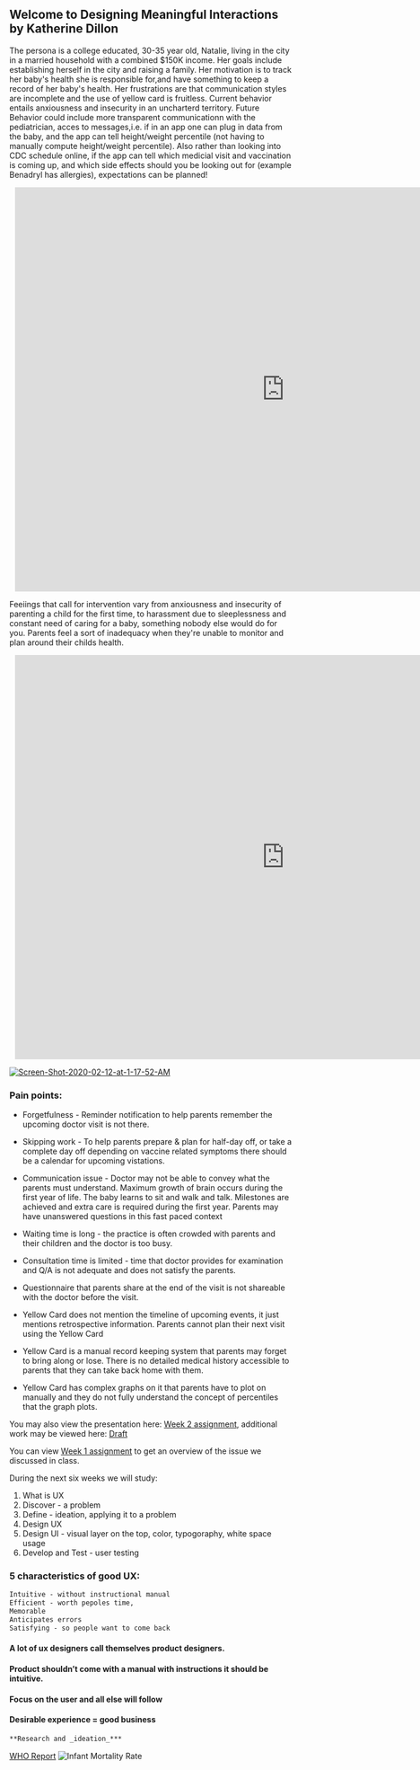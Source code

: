 ## Welcome to Designing Meaningful Interactions by Katherine Dillon






The persona is a college educated, 30-35 year old, Natalie, living in the city in a married household with a combined $150K income. Her goals include establishing herself in the city and raising a family. Her motivation is to track her baby's health she is responsible for,and have something to keep a record of her baby's health. Her frustrations are that communication styles are incomplete and the use of yellow card is fruitless. Current behavior entails anxiousness and insecurity in an uncharterd territory. Future Behavior could include more transparent communicationn with the pediatrician, acces to messages,i.e. if in an app one can plug in data from the baby, and the app can tell height/weight percentile (not having to manually compute height/weight percentile). Also rather than looking into CDC schedule online, if the app can tell which medicial visit and vaccination is coming up, and which side effects should you be looking out for (example Benadryl has allergies), expectations can be planned! 

<div style="width: 960px; height: 720px; margin: 10px; position: relative;"><iframe allowfullscreen frameborder="0" style="width:960px; height:720px" src="https://www.lucidchart.com/documents/embeddedchart/0c71de23-71a6-41f7-945e-6614a8a51a0b" id="OG7wMhvW_Dvr"></iframe></div>

Feeiings that call for intervention vary from anxiousness and insecurity of parenting a child for the first time, to harassment due to sleeplessness and constant need of caring for a baby, something nobody else would do for you. Parents feel a sort of inadequacy when they're unable to monitor and plan around their childs health.

<div style="width: 960px; height: 720px; margin: 10px; position: relative;"><iframe allowfullscreen frameborder="0" style="width:960px; height:720px" src="https://www.lucidchart.com/documents/embeddedchart/86138730-5a45-4248-97e5-290b9dff342f" id="cF7wV2W6cnN_"></iframe></div>



<a href="https://ibb.co/4RWRjD2"><img src="https://i.ibb.co/HT7TrMC/Screen-Shot-2020-02-12-at-1-17-52-AM.png" alt="Screen-Shot-2020-02-12-at-1-17-52-AM" border="0"></a>

### Pain points:

- Forgetfulness - Reminder notification to help parents remember the upcoming doctor visit is not there.

- Skipping work  - To help parents prepare & plan for half-day off, or take a complete day off depending on vaccine  related symptoms there should be a calendar for upcoming vistations.

- Communication issue - Doctor may not be able to convey what the parents must understand. Maximum growth of brain occurs during the first year of life. The baby learns to sit and walk and talk. Milestones are achieved and extra care is required during the first year. Parents may have unanswered questions in this fast paced context

- Waiting time is long - the practice is often crowded with parents and their children and the doctor is too busy. 

- Consultation time is limited - time that doctor provides for examination and Q/A is not adequate and does not satisfy the parents. 

- Questionnaire  that parents share at the end of the visit  is not shareable with the doctor before the visit. 

- Yellow Card does not mention the timeline of  upcoming events, it just mentions retrospective information. Parents cannot plan their next visit using the Yellow Card

- Yellow Card is a manual record keeping system that parents may forget to bring along or lose. There is no detailed medical history accessible to parents that they can take back home with them. 

- Yellow Card has complex graphs on it that parents have to plot on manually and they do not fully understand the concept of percentiles that the graph plots. 

You may also view the presentation here: [Week 2 assignment](https://docs.google.com/presentation/d/1rmCEI9mxrBIwhK_9jC0UuLdtaj3pPm7GnEphu9-QTo4/edit?usp=sharing), additional work may be viewed here: [Draft](https://docs.google.com/presentation/d/1PdGTNkk3kwJqzzhY7qmCddiQNnnOptJWOikt1MQV4B0/edit#slide=id.g6ecccd1907_0_165)



You can view [Week 1 assignment](https://docs.google.com/presentation/d/1vgpuJA4gBx7ddJbG7qAa_ueDPiDff4OaIl3Gv5FYZaU/edit#slide=id.p) to get an overview of the issue we discussed in class. 

During the next six weeks we will study:

1. What is UX
2. Discover - a problem
3. Define - ideation, applying it to a problem
4. Design UX
5. Design UI - visual layer on the top, color, typogoraphy, white space usage 
6. Develop and Test - user testing


### 5 characteristics of good UX:
```markdown
Intuitive - without instructional manual
Efficient - worth pepoles time,
Memorable
Anticipates errors
Satisfying - so people want to come back
```

#### A lot of ux designers call themselves product designers.
#### Product shouldn’t come with a manual with instructions it should be intuitive. 
#### Focus on the user and all else will follow 
#### Desirable experience = good business 

```markdown
**Research and _ideation_***
```
[WHO Report](www.timesvr.com) ![Infant Mortality Rate](https://images.unsplash.com/photo-1562887106-0ba63ac82e02?ixlib=rb-1.2.1&dpr=2&auto=format&fit=crop&w=416&h=312&q=60)



